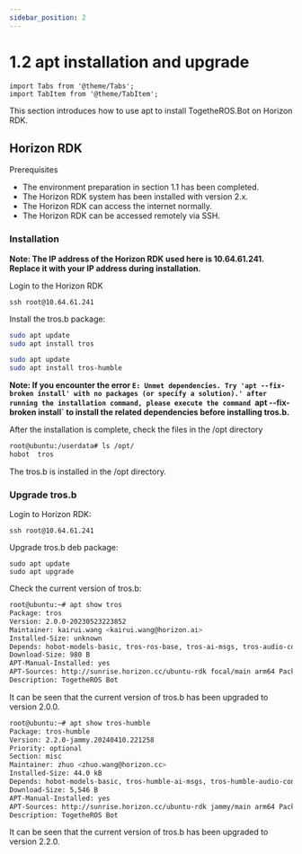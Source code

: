 ```yaml
---
sidebar_position: 2
---
```

# 1.2 apt installation and upgrade

```mdx-code-block
import Tabs from '@theme/Tabs';
import TabItem from '@theme/TabItem';
```

This section introduces how to use apt to install TogetheROS.Bot on Horizon RDK.

## Horizon RDK

Prerequisites

- The environment preparation in section 1.1 has been completed.
- The Horizon RDK system has been installed with version 2.x.
- The Horizon RDK can access the internet normally.
- The Horizon RDK can be accessed remotely via SSH.

### Installation

**Note: The IP address of the Horizon RDK used here is 10.64.61.241. Replace it with your IP address during installation.**

Login to the Horizon RDK

```shell
ssh root@10.64.61.241
```

Install the tros.b package:

<Tabs groupId="tros-distro">
<TabItem value="foxy" label="Foxy">

```bash
sudo apt update
sudo apt install tros
```

</TabItem>
<TabItem value="humble" label="Humble">

```bash
sudo apt update
sudo apt install tros-humble
```

</TabItem>
</Tabs>

**Note: If you encounter the error `E: Unmet dependencies. Try 'apt --fix-broken install' with no packages (or specify a solution).' after running the installation command, please execute the command `apt --fix-broken install` to install the related dependencies before installing tros.b.**

After the installation is complete, check the files in the /opt directory

```bash
root@ubuntu:/userdata# ls /opt/
hobot  tros
```
The tros.b is installed in the /opt directory.

### Upgrade tros.b

Login to Horizon RDK:

```shell
ssh root@10.64.61.241
```

Upgrade tros.b deb package:

```shell
sudo apt update
sudo apt upgrade
```

Check the current version of tros.b:

<Tabs groupId="tros-distro">
<TabItem value="foxy" label="Foxy">

```bash
root@ubuntu:~# apt show tros
Package: tros
Version: 2.0.0-20230523223852
Maintainer: kairui.wang <kairui.wang@horizon.ai>
Installed-Size: unknown
Depends: hobot-models-basic, tros-ros-base, tros-ai-msgs, tros-audio-control, tros-audio-msg, tros-audio-tracking, tros-body-tracking, tros-dnn-benchmark-example, tros-dnn-node, tros-dnn-node-example, tros-dnn-node-sample, tros-elevation-net, tros-gesture-control, tros-hand-gesture-detection, tros-hand-lmk-detection, tros-hbm-img-msgs, tros-hobot-app-xrrobot-body-tracking, tros-hobot-app-xrrobot-gesture-control, tros-hobot-codec, tros-hobot-cv, tros-hobot-falldown-detection, tros-hobot-hdmi, tros-hobot-image-publisher, tros-hobot-mot, tros-hobot-usb-cam, tros-image-subscribe-example, tros-img-msgs, tros-imu-sensor, tros-line-follower-model, tros-line-follower-perception, tros-mipi-cam, tros-mono2d-body-detection, tros-mono2d-trash-detection, tros-mono3d-indoor-detection, tros-parking-perception, tros-parking-search, tros-rgbd-sensor, tros-websocket, tros-xrrobot, tros-xrrobot-msgs
Download-Size: 980 B
APT-Manual-Installed: yes
APT-Sources: http://sunrise.horizon.cc/ubuntu-rdk focal/main arm64 Packages
Description: TogetheROS Bot

```

It can be seen that the current version of tros.b has been upgraded to version 2.0.0.

</TabItem>
<TabItem value="humble" label="Humble">

```bash
root@ubuntu:~# apt show tros-humble
Package: tros-humble
Version: 2.2.0-jammy.20240410.221258
Priority: optional
Section: misc
Maintainer: zhuo <zhuo.wang@horizon.cc>
Installed-Size: 44.0 kB
Depends: hobot-models-basic, tros-humble-ai-msgs, tros-humble-audio-control, tros-humble-audio-msg, tros-humble-   audio-tracking, tros-humble-base, tros-humble-body-tracking, tros-humble-dnn-benchmark-example, tros-humble-dnn-   node, tros-humble-dnn-node-example, tros-humble-dnn-node-sample, tros-humble-elevation-net, tros-humble-gesture-   control, tros-humble-hand-gesture-detection, tros-humble-hand-lmk-detection, tros-humble-hbm-img-msgs, tros-humb   le-hobot-audio, tros-humble-hobot-chatbot, tros-humble-hobot-codec, tros-humble-hobot-cv, tros-humble-hobot-fall   down-detection, tros-humble-hobot-hdmi, tros-humble-hobot-image-publisher, tros-humble-hobot-llm, tros-humble-ho   bot-mot, tros-humble-hobot-shm, tros-humble-hobot-tts, tros-humble-hobot-usb-cam, tros-humble-hobot-vio, tros-hu   mble-hobot-visualization, tros-humble-img-msgs, tros-humble-imu-sensor, tros-humble-line-follower-model, tros-hu   mble-line-follower-perception, tros-humble-mipi-cam, tros-humble-mono2d-body-detection, tros-humble-mono2d-trash   -detection, tros-humble-mono3d-indoor-detection, tros-humble-parking-perception, tros-humble-parking-search, tro   s-humble-rgbd-sensor, tros-humble-websocket, tros-humble-ros-workspace
Download-Size: 5,546 B
APT-Manual-Installed: yes
APT-Sources: http://sunrise.horizon.cc/ubuntu-rdk jammy/main arm64 Packages
Description: TogetheROS Bot

```
It can be seen that the current version of tros.b has been upgraded to version 2.2.0.

</TabItem>
</Tabs>